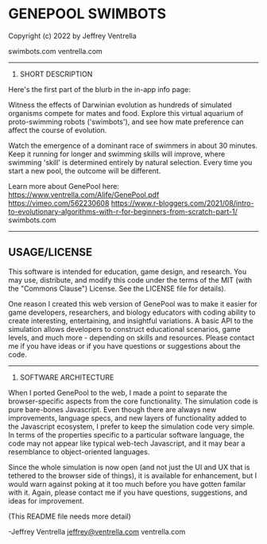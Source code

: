 # GENEPOOL SWIMBOTS

Copyright (c) 2022 by Jeffrey Ventrella

swimbots.com
ventrella.com

----------------------------------------------------------------------------------------------

1. SHORT DESCRIPTION

Here's the first part of the blurb in the in-app info page:

Witness the effects of Darwinian evolution as hundreds of simulated organisms compete for mates and food. Explore this virtual aquarium of proto-swimming robots ('swimbots'), and see how mate preference can affect the course of evolution.

Watch the emergence of a dominant race of swimmers in about 30 minutes. Keep it running for longer and swimming skills will improve, where swimming 'skill' is determined entirely by natural selection. Every time you start a new pool, the outcome will be different.

Learn more about GenePool here:
<https://www.ventrella.com/Alife/GenePool.pdf>
<https://vimeo.com/562230608>
<https://www.r-bloggers.com/2021/08/intro-to-evolutionary-algorithms-with-r-for-beginners-from-scratch-part-1/>
swimbots.com

----------------------------------------------------------------------------------------------

## USAGE/LICENSE

This software is intended for education, game design, and research. You may use, distribute, and modify this code under the terms of the MIT (with the "Commons Clause") License. See the LICENSE file for details).

One reason I created this web version of GenePool was to make it easier for game developers, researchers, and biology educators with coding ability to create interesting, entertaining, and insightful variations. A basic API to the simulation allows developers to construct educational scenarios, game levels, and much more - depending on skills and resources. Please contact me if you have ideas or if you have questions or suggestions about the code.

----------------------------------------------------------------------------------------------

1. SOFTWARE ARCHITECTURE

When I ported GenePool to the web, I made a point to separate the browser-specific aspects from the core functionality. The simulation code is pure bare-bones Javascript. Even though there are always new improvements, language specs, and new layers of functionality added to the Javascript ecosystem, I prefer to keep the simulation code very simple. In terms of the properties specific to a particular software language, the code may not appear like typical web-tech Javascript, and it may bear a resemblance to object-oriented languages.

Since the whole simulation is now open (and not just the UI and UX that is tethered to the browser side of things), it is available for enhancement, but I would warn against poking at it too much before you have gotten familar with it. Again, please contact me if you have questions, suggestions, and ideas for improvement.

(This README file needs more detail)

-Jeffrey Ventrella
<jeffrey@ventrella.com>
ventrella.com
